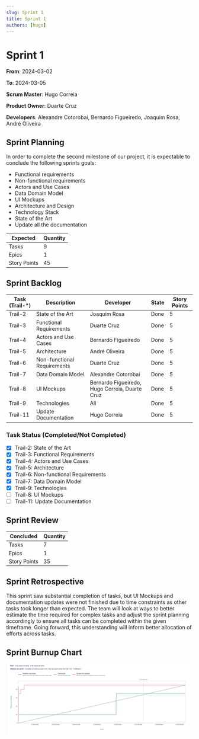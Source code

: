 ```yaml
---
slug: Sprint 1
title: Sprint 1
authors: [hugo]
---
```


# Sprint 1

**From**: 2024-03-02

**To**: 2024-03-05

**Scrum Master**: Hugo Correia

**Product Owner**: Duarte Cruz

**Developers**: Alexandre Cotorobai, Bernardo Figueiredo, Joaquim Rosa, André Oliveira

## Sprint Planning

In order to complete the second milestone of our project, it is expectable to conclude the following sprints goals:

- Functional requirements
- Non-functional requirements
- Actors and Use Cases
- Data Domain Model
- UI Mockups
- Architecture and Design
- Technology Stack
- State of the Art
- Update all the documentation

| Expected     | Quantity |
| ------------ | -------- |
| Tasks        | 9        |
| Epics        | 1        |
| Story Points | 45       |

## Sprint Backlog

| Task (Trail-\*) | Description                 | Developer                                      | State | Story Points |
| --------------- | --------------------------- | ---------------------------------------------- | ----- | ------------ |
| Trail-2         | State of the Art            | Joaquim Rosa                                   | Done  | 5            |
| Trail-3         | Functional Requirements     | Duarte Cruz                                    | Done  | 5            |
| Trail-4         | Actors and Use Cases        | Bernardo Figueiredo                            | Done  | 5            |
| Trail-5         | Architecture                | André Oliveira                                 | Done  | 5            |
| Trail-6         | Non-functional Requirements | Duarte Cruz                                    | Done  | 5            |
| Trail-7         | Data Domain Model           | Alexandre Cotorobai                            | Done  | 5            |
| Trail-8         | UI Mockups                  | Bernardo Figueiredo, Hugo Correia, Duarte Cruz | Done  | 5            |
| Trail-9         | Technologies                | All                                            | Done  | 5            |
| Trail-11        | Update Documentation        | Hugo Correia                                   | Done  | 5            |

### Task Status (Completed/Not Completed)

- [x] Trail-2: State of the Art
- [x] Trail-3: Functional Requirements
- [x] Trail-4: Actors and Use Cases
- [x] Trail-5: Architecture
- [x] Trail-6: Non-functional Requirements
- [x] Trail-7: Data Domain Model
- [x] Trail-9: Technologies
- [ ] Trail-8: UI Mockups
- [ ] Trail-11: Update Documentation

## Sprint Review

| Concluded    | Quantity |
| ------------ | -------- |
| Tasks        | 7        |
| Epics        | 1        |
| Story Points | 35       |

## Sprint Retrospective

This sprint saw substantial completion of tasks, but UI Mockups and documentation updates were not finished due to time constraints as other tasks took longer than expected. The team will look at ways to better estimate the time required for complex tasks and adjust the sprint planning accordingly to ensure all tasks can be completed within the given timeframe. Going forward, this understanding will inform better allocation of efforts across tasks.

## Sprint Burnup Chart

![Burndown Chart](../../static/img/sprints/burndown_chart_sprint_1.png)
